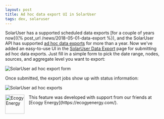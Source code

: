 ```yaml
---
layout: post
title: Ad hoc data export UI in SolarUser
tags: dev, solaruser
---
```

SolarUser has a supported scheduled data exports [for a couple of years now]({% post_url
/news/2018-05-01-data-export %}), and the SolarUser API has supported [ad hoc data
exports][ad-hoc-export-submit] for more than a year. Now we've added an easy-to-use UI in the
[SolarUser Data Export][solaruser-data-export] page for submitting ad hoc data exports. Just fill in
a simple form to pick the date range, nodes, sources, and aggregate level you want to export:

![SolarUser ad hoc export form]({{site.baseurl}}/images/news/solaruser-adhoc-datum-export-create.png)

Once submitted, the export jobs show up with status information:

![SolarUser ad hoc exports]({{site.baseurl}}/images/news/solaruser-adhoc-datum-exports.png)

<img src="{{site.baseurl}}/images/news/ecogy-logo-248.png" alt="Ecogy Energy" width="62" style="float: left; margin-right: 1em;"/>
This feature was developed with support from our friends at [Ecogy Energy](https://ecogyenergy.com/).

[solaruser-data-export]: https://data.solarnetwork.net/solaruser/u/sec/export
[ad-hoc-export-submit]: https://github.com/SolarNetwork/solarnetwork/wiki/SolarUser-Datum-Export-API#submit-ad-hoc-export-task